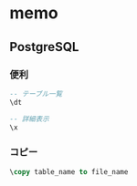 # memo

## PostgreSQL

### 便利
```sql
-- テーブル一覧
\dt

-- 詳細表示
\x
```

### コピー
```sql
\copy table_name to file_name
```

